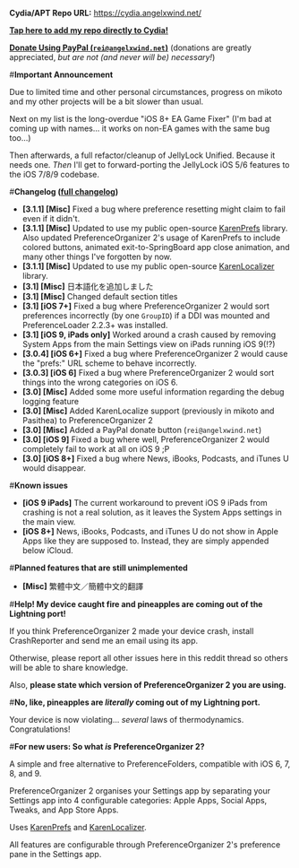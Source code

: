 **Cydia/APT Repo URL:** https://cydia.angelxwind.net/

[**Tap here to add my repo directly to Cydia!**](https://cydia.angelxwind.net/add.php)

[**Donate Using PayPal (`rei@angelxwind.net`)**](https://www.paypal.com/myaccount/transfer/send/external?recipient=rei@angelxwind.net&amount=&currencyCode=USD&payment_type=Gift) (donations are greatly appreciated, *but are not (and never will be) necessary!*)

#**Important Announcement**

Due to limited time and other personal circumstances, progress on mikoto and my other projects will be a bit slower than usual.

Next on my list is the long-overdue "iOS 8+ EA Game Fixer" (I'm bad at coming up with names... it works on non-EA games with the same bug too...)

Then afterwards, a full refactor/cleanup of JellyLock Unified. Because it needs one. *Then* I'll get to forward-porting the JellyLock iOS 5/6 features to the iOS 7/8/9 codebase.

#**Changelog ([full changelog](https://cydia.angelxwind.net/?page/net.angelxwind.jellylockunified-changelog))**

* **[3.1.1] [Misc]** Fixed a bug where preference resetting might claim to fail even if it didn't.
* **[3.1.1] [Misc]** Updated to use my public open-source [KarenPrefs](https://github.com/angelXwind/KarenPrefs) library. Also updated PreferenceOrganizer 2's usage of KarenPrefs to include colored buttons, animated exit-to-SpringBoard app close animation, and many other things I've forgotten by now.
* **[3.1.1] [Misc]** Updated to use my public open-source [KarenLocalizer](https://github.com/angelXwind/KarenLocalizer) library.
* **[3.1] [Misc]** 日本語化を追加しました
* **[3.1] [Misc]** Changed default section titles
* **[3.1] [iOS 7+]** Fixed a bug where PreferenceOrganizer 2 would sort preferences incorrectly (by one `GroupID`) if a DDI was mounted and PreferenceLoader 2.2.3+ was installed.
* **[3.1] [iOS 9, iPads only]** Worked around a crash caused by removing System Apps from the main Settings view on iPads running iOS 9(!?)
* **[3.0.4] [iOS 6+]** Fixed a bug where PreferenceOrganizer 2 would cause the "prefs:" URL scheme to behave incorrectly.
* **[3.0.3] [iOS 6]** Fixed a bug where PreferenceOrganizer 2 would sort things into the wrong categories on iOS 6.
* **[3.0] [Misc]** Added some more useful information regarding the debug logging feature
* **[3.0] [Misc]** Added KarenLocalize support (previously in mikoto and Pasithea) to PreferenceOrganizer 2
* **[3.0] [Misc]** Added a PayPal donate button (`rei@angelxwind.net`)
* **[3.0] [iOS 9]** Fixed a bug where well, PreferenceOrganizer 2 would completely fail to work at all on iOS 9 ;P
* **[3.0] [iOS 8+]** Fixed a bug where News, iBooks, Podcasts, and iTunes U would disappear.

#**Known issues**

* **[iOS 9 iPads]** The current workaround to prevent iOS 9 iPads from crashing is not a real solution, as it leaves the System Apps settings in the main view.
* **[iOS 8+]** News, iBooks, Podcasts, and iTunes U do not show in Apple Apps like they are supposed to. Instead, they are simply appended below iCloud.

#**Planned features that are still unimplemented**

* **[Misc]** 繁體中文／簡體中文的翻譯

#**Help! My device caught fire and pineapples are coming out of the Lightning port!**

If you think PreferenceOrganizer 2 made your device crash, install CrashReporter and send me an email using its app.

Otherwise, please report all other issues here in this reddit thread so others will be able to share knowledge.

Also, **please state which version of PreferenceOrganizer 2 you are using.**

#**No, like, pineapples are *literally* coming out of my Lightning port.**

Your device is now violating... *several* laws of thermodynamics. Congratulations!

#**For new users: So what *is* PreferenceOrganizer 2?**

A simple and free alternative to PreferenceFolders, compatible with iOS 6, 7, 8, and 9.

PreferenceOrganizer 2 organises your Settings app by separating your Settings app into 4 configurable categories: Apple Apps, Social Apps, Tweaks, and App Store Apps.

Uses [KarenPrefs](https://github.com/angelXwind/KarenPrefs) and [KarenLocalizer](https://github.com/angelXwind/KarenLocalizer).

All features are configurable through PreferenceOrganizer 2's preference pane in the Settings app.